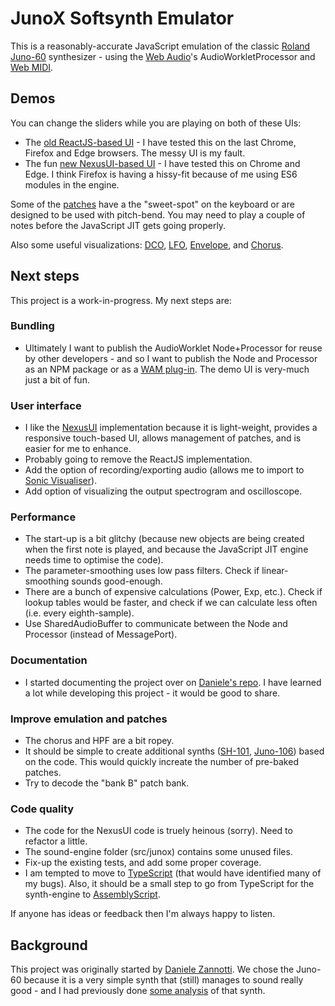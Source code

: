 # JunoX Softsynth Emulator

This is a reasonably-accurate JavaScript emulation of the classic [Roland Juno-60](https://en.wikipedia.org/wiki/Roland_Juno-60) synthesizer - using the [Web Audio](https://www.w3.org/TR/webaudio/)'s AudioWorkletProcessor and [Web MIDI](https://www.w3.org/TR/webmidi/).

## Demos

You can change the sliders while you are playing on both of these UIs:

- The [old ReactJS-based UI](https://pendragon-andyh.github.io/junox/dist/index.html) - I have tested this on the last Chrome, Firefox and Edge browsers. The messy UI is my fault.
- The fun [new NexusUI-based UI](https://pendragon-andyh.github.io/junox/demo/juno60-nexusUI.html) - I have tested this on Chrome and Edge. I think Firefox is having a hissy-fit because of me using ES6 modules in the engine.

Some of the [patches](https://www.synthmania.com/juno-60.htm) have a the "sweet-spot" on the keyboard or are designed to be used with pitch-bend. You may need to play a couple of notes before the JavaScript JIT gets going properly.

Also some useful visualizations: [DCO](https://pendragon-andyh.github.io/junox/demo/juno60-dco.html),
[LFO](https://pendragon-andyh.github.io/junox/demo/juno60-lfo.html),
[Envelope](https://pendragon-andyh.github.io/junox/demo/juno60-envelope.html), and
[Chorus](https://pendragon-andyh.github.io/junox/demo/juno60-chorus.html).

## Next steps

This project is a work-in-progress. My next steps are:

### Bundling

- Ultimately I want to publish the AudioWorklet Node+Processor for reuse by other developers - and so I want to publish the Node and Processor as an NPM package or as a [WAM plug-in](https://www.webaudiomodules.org/). The demo UI is very-much just a bit of fun.

### User interface

- I like the [NexusUI](http://nexus-js.github.io/ui/) implementation because it is light-weight, provides a responsive touch-based UI, allows management of patches, and is easier for me to enhance.
- Probably going to remove the ReactJS implementation.
- Add the option of recording/exporting audio (allows me to import to [Sonic Visualiser](https://www.sonicvisualiser.org/)).
- Add option of visualizing the output spectrogram and oscilloscope.

### Performance

- The start-up is a bit glitchy (because new objects are being created when the first note is played, and because the JavaScript JIT engine needs time to optimise the code).
- The parameter-smoothing uses low pass filters. Check if linear-smoothing sounds good-enough.
- There are a bunch of expensive calculations (Power, Exp, etc.). Check if lookup tables would be faster, and check if we can calculate less often (i.e. every eighth-sample).
- Use SharedAudioBuffer to communicate between the Node and Processor (instead of MessagePort).

### Documentation

- I started documenting the project over on [Daniele's repo](https://github.com/dzannotti/junox/wiki). I have learned a lot while developing this project - it would be good to share.

### Improve emulation and patches

- The chorus and HPF are a bit ropey.
- It should be simple to create additional synths ([SH-101](https://en.wikipedia.org/wiki/Roland_SH-101[), [Juno-106](https://en.wikipedia.org/wiki/Roland_Juno-106)) based on the code. This would quickly increate the number of pre-baked patches.
- Try to decode the "bank B" patch bank.

### Code quality

- The code for the NexusUI code is truely heinous (sorry). Need to refactor a little.
- The sound-engine folder (src/junox) contains some unused files.
- Fix-up the existing tests, and add some proper coverage.
- I am tempted to move to [TypeScript](https://www.typescriptlang.org/) (that would have identified many of my bugs). Also, it should be a small step to go from TypeScript for the synth-engine to [AssemblyScript](https://assemblyscript.org/).

If anyone has ideas or feedback then I'm always happy to listen.

## Background

This project was originally started by [Daniele Zannotti](https://github.com/dzannotti/junox). We chose the Juno-60 because it is a very simple synth that (still) manages to sound really good - and I had previously done [some analysis](https://github.com/pendragon-andyh/Juno60) of that synth.
